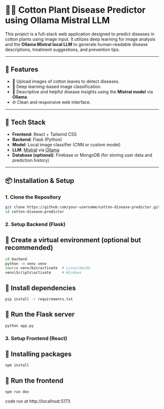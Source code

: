 # 🧠🌱 Cotton Plant Disease Predictor using Ollama Mistral LLM

This project is a full-stack web application designed to predict diseases in cotton plants using image input. It utilizes deep learning for image analysis and the **Ollama Mistral local LLM** to generate human-readable disease descriptions, treatment suggestions, and prevention tips.

---

## 🚀 Features

- 🌿 Upload images of cotton leaves to detect diseases.
- 🤖 Deep learning-based image classification.
- 🧾 Descriptive and helpful disease insights using the **Mistral model** via **Ollama**.
- 🌐 Clean and responsive web interface.

---

## 🧰 Tech Stack

- **Frontend**: React + Tailwind CSS
- **Backend**: Flask (Python)
- **Model**: Local image classifier (CNN or custom model)
- **LLM**: [Mistral](https://ollama.com/library/mistral) via [Ollama](https://ollama.com/)
- **Database (optional)**: Firebase or MongoDB (for storing user data and prediction history)

---

## 📦 Installation & Setup

### 1. Clone the Repository

```bash
git clone https://github.com/your-username/cotton-disease-predictor.git
cd cotton-disease-predictor
```

### 2. Setup Backend (Flask)

## 🔹 Create a virtual environment (optional but recommended)
```bash
cd backend
python -m venv venv
source venv/bin/activate  # Linux/macOS
venv\Scripts\activate     # Windows
```
## 🔹 Install dependencies
```bash
pip install -r requirements.txt
```

## 🔹 Run the Flask server
```bash
python app.py
```

### 3. Setup Frontend (React)
## 🔹 Installing packages
```bash
npm install
```
## 🔹 Run the frontend
```bash
npm run dev
```

code run at http://localhost:5173
